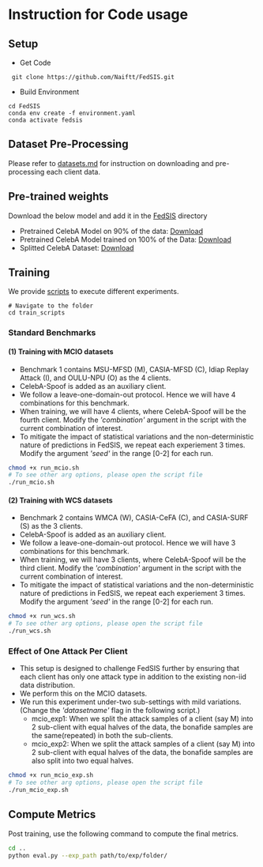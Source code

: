 # Instruction for Code usage 

## Setup
- Get Code
```shell
 git clone https://github.com/Naiftt/FedSIS.git
```
- Build Environment
```shell
cd FedSIS
conda env create -f environment.yaml
conda activate fedsis
```


## Dataset Pre-Processing
Please refer to [datasets.md](datasets.md) for instruction on downloading and pre-processing each client data.



## Pre-trained weights
Download the below model and add it in the [FedSIS](../) directory
- Pretrained CelebA Model on 90% of the data: [Download](https://drive.google.com/file/d/1kqDrT9Wrh_xVlG4-NPt9NNeEU9r_Xfz5/view?usp=drive_link)
- Pretrained CelebA Model trained on 100% of the Data: [Download](https://drive.google.com/file/d/1HI2kTZ67DH7k75fqDoLpCv9kh7-spmfX/view?usp=drive_link)
- Splitted CelebA Dataset: [Download](https://drive.google.com/file/d/1tw-dgu8_UNz-d58wHIn_6YQLV9VcYO02/view?usp=drive_link)



## Training 
We provide [scripts](../train_scripts) to execute different experiments.
```shell
# Navigate to the folder
cd train_scripts
```

### Standard Benchmarks
#### (1) Training with MCIO datasets
- Benchmark 1 contains MSU-MFSD (M), CASIA-MFSD (C), Idiap Replay Attack (I), and OULU-NPU (O) as the  4 clients.
- CelebA-Spoof is added as an auxiliary client.  
- We follow a leave-one-domain-out protocol. Hence we will have 4 combinations for this benchmark.
- When training, we will have 4 clients, where CelebA-Spoof will be the fourth client. Modify the _'combination'_ argument in the script with the current combination of interest. 
- To mitigate the impact of statistical variations and the non-deterministic nature of predictions in FedSIS, we repeat each experiement 3 times. Modify the argument _'seed'_ in the range [0-2] for each run.


```bash
chmod +x run_mcio.sh
# To see other arg options, please open the script file
./run_mcio.sh
```

#### (2) Training with WCS datasets
- Benchmark 2 contains WMCA (W), CASIA-CeFA (C), and CASIA-SURF (S) as the  3 clients.
- CelebA-Spoof is added as an auxiliary client.  
- We follow a leave-one-domain-out protocol. Hence we will have 3 combinations for this benchmark.
- When training, we will have 3 clients, where CelebA-Spoof will be the third client. Modify the _'combination'_ argument in the script with the current combination of interest. 
- To mitigate the impact of statistical variations and the non-deterministic nature of predictions in FedSIS, we repeat each experiement 3 times. Modify the argument _'seed'_ in the range [0-2] for each run.


```bash
chmod +x run_wcs.sh
# To see other arg options, please open the script file
./run_wcs.sh
```

### Effect of One Attack Per Client
- This setup is designed to challenge FedSIS further by ensuring that each client has only one attack type in addition to the existing non-iid data distribution. 
- We perform this on the MCIO datasets.
- We run this experiment under-two sub-settings with mild variations. (Change the _'datasetname'_  flag in the following script.)
    - mcio_exp1: When we split the attack samples of a client (say M) into 2 sub-client with equal halves of the data, the bonafide samples are the same(repeated) in both the sub-clients.
    - mcio_exp2: When we split the attack samples of a client (say M) into 2 sub-client with equal halves of the data, the bonafide samples are also split into two equal halves.

```bash
chmod +x run_mcio_exp.sh
# To see other arg options, please open the script file
./run_mcio_exp.sh
```

## Compute Metrics
Post training, use the following command to compute the final metrics.

```bash
cd ..
python eval.py --exp_path path/to/exp/folder/
```